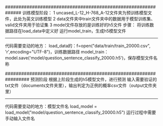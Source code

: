 ##############################################################
训练模型阶段：
1 uncased_L-12_H-768_A-12文件夹为预训练模型文件，此处为英文训练模型
2 data文件夹中train文件夹中的数据用于模型训练集、valid文件夹用于验证集
3 model文件存放的是训练好的h5文件
步骤：
将训练数据路径在load_data中定义好
运行model_train，生成h5模型文件

----------------------------------------------------------------
代码需要变动的地方：
load_data的：f=open("data/train/train_20000.csv", 'r',encoding="UTF-8")，训练数据路径
model_train：model.save('model/question_sentence_classify_20000.h5')，保存模型文件名称

#################################################################
预测阶段
根据上阶段生成的h5模型文件，进行预测
输入需要验证的txt文件（documents文件夹里），输出判定为正例的概率csv文件（output文件夹里）

----------------------------------------------------------------
代码需要变动的地方：模型文件名
load_model = load_model("model/question_sentence_classify_20000.h5")
运行过程中需要手动输入文件名
